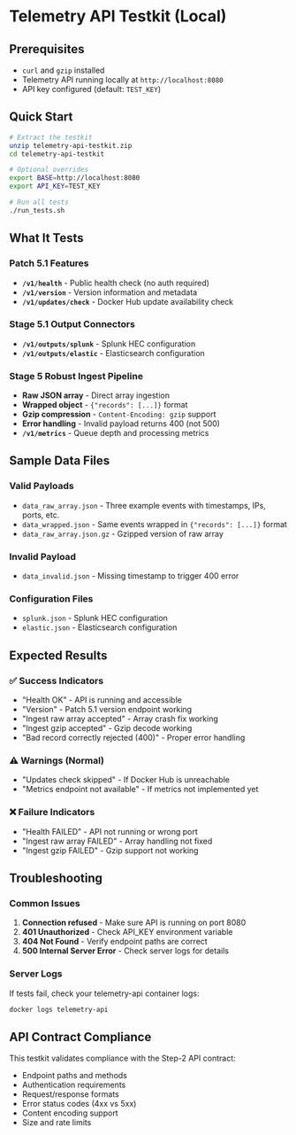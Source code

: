 # Telemetry API Testkit (Local)

## Prerequisites
- `curl` and `gzip` installed
- Telemetry API running locally at `http://localhost:8080`
- API key configured (default: `TEST_KEY`)

## Quick Start
```bash
# Extract the testkit
unzip telemetry-api-testkit.zip
cd telemetry-api-testkit

# Optional overrides
export BASE=http://localhost:8080
export API_KEY=TEST_KEY

# Run all tests
./run_tests.sh
```

## What It Tests

### Patch 5.1 Features
- **`/v1/health`** - Public health check (no auth required)
- **`/v1/version`** - Version information and metadata
- **`/v1/updates/check`** - Docker Hub update availability check

### Stage 5.1 Output Connectors
- **`/v1/outputs/splunk`** - Splunk HEC configuration
- **`/v1/outputs/elastic`** - Elasticsearch configuration

### Stage 5 Robust Ingest Pipeline
- **Raw JSON array** - Direct array ingestion
- **Wrapped object** - `{"records": [...]}` format
- **Gzip compression** - `Content-Encoding: gzip` support
- **Error handling** - Invalid payload returns 400 (not 500)
- **`/v1/metrics`** - Queue depth and processing metrics

## Sample Data Files

### Valid Payloads
- `data_raw_array.json` - Three example events with timestamps, IPs, ports, etc.
- `data_wrapped.json` - Same events wrapped in `{"records": [...]}` format
- `data_raw_array.json.gz` - Gzipped version of raw array

### Invalid Payload
- `data_invalid.json` - Missing timestamp to trigger 400 error

### Configuration Files
- `splunk.json` - Splunk HEC configuration
- `elastic.json` - Elasticsearch configuration

## Expected Results

### ✅ Success Indicators
- "Health OK" - API is running and accessible
- "Version" - Patch 5.1 version endpoint working
- "Ingest raw array accepted" - Array crash fix working
- "Ingest gzip accepted" - Gzip decode working
- "Bad record correctly rejected (400)" - Proper error handling

### ⚠️ Warnings (Normal)
- "Updates check skipped" - If Docker Hub is unreachable
- "Metrics endpoint not available" - If metrics not implemented yet

### ❌ Failure Indicators
- "Health FAILED" - API not running or wrong port
- "Ingest raw array FAILED" - Array handling not fixed
- "Ingest gzip FAILED" - Gzip support not working

## Troubleshooting

### Common Issues
1. **Connection refused** - Make sure API is running on port 8080
2. **401 Unauthorized** - Check API_KEY environment variable
3. **404 Not Found** - Verify endpoint paths are correct
4. **500 Internal Server Error** - Check server logs for details

### Server Logs
If tests fail, check your telemetry-api container logs:
```bash
docker logs telemetry-api
```

## API Contract Compliance

This testkit validates compliance with the Step-2 API contract:
- Endpoint paths and methods
- Authentication requirements
- Request/response formats
- Error status codes (4xx vs 5xx)
- Content encoding support
- Size and rate limits
